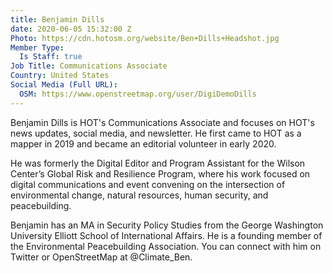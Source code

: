 ```yaml
---
title: Benjamin Dills
date: 2020-06-05 15:32:00 Z
Photo: https://cdn.hotosm.org/website/Ben+Dills+Headshot.jpg
Member Type:
  Is Staff: true
Job Title: Communications Associate
Country: United States
Social Media (Full URL):
  OSM: https://www.openstreetmap.org/user/DigiDemoDills
---
```


Benjamin Dills is HOT's Communications Associate and focuses on HOT's news updates, social media, and newsletter. He first came to HOT as a mapper in 2019 and became an editorial volunteer in early 2020.

He was formerly the Digital Editor and Program Assistant for the Wilson Center’s Global Risk and Resilience Program, where his work focused on digital communications and event convening on the intersection of environmental change, natural resources, human security, and peacebuilding.

Benjamin has an MA in Security Policy Studies from the George Washington University Elliott School of International Affairs. He is a founding member of the Environmental Peacebuilding Association. You can connect with him on Twitter or OpenStreetMap at @Climate_Ben.
